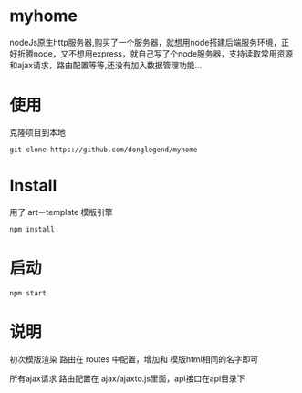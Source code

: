 # myhome
nodeJs原生http服务器,购买了一个服务器，就想用node搭建后端服务环境，正好折腾node，又不想用express，就自己写了个node服务器，支持读取常用资源和ajax请求，路由配置等等,还没有加入数据管理功能...

# 使用
克隆项目到本地
```
git clone https://github.com/donglegend/myhome
```
# Install
用了 art－template 模版引擎
```
npm install
```
# 启动
```
npm start
```
# 说明
初次模版渲染 路由在 routes 中配置，增加和 模版html相同的名字即可

所有ajax请求 路由配置在 ajax/ajaxto.js里面，api接口在api目录下

